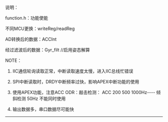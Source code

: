 说明：

function.h：功能使能

不同MCU更换：writeReg/readReg





AD转换后的数据：ACCInt

经过滤波后的数据：Gyr_filt //启用姿态解算



NOTE：

1.  IIC通信轮询读取正常，中断读取速度太慢，进入IIC总线忙错误
2. SPI中断读取时，DRDY中断频率过快，影响APEX中断功能的使用

2.  使用APEX功能，注意ACC ODR：敲击检测：  ACC 200 500 1000Hz----   倾斜检测 50Hz 不能同时使用
3. 输出数据多，串口数据尽可能快

*******************************************

